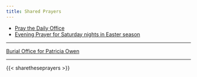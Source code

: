```yaml
---
title: Shared Prayers
---
```


- [Pray the Daily Office](daily/)
- [Evening Prayer for Saturday nights in Easter season](daily/ep-sundayeaster/)

-------------

[Burial Office for Patricia Owen](pastoral/burial-psowen/)

------------

{{< sharetheseprayers >}}
